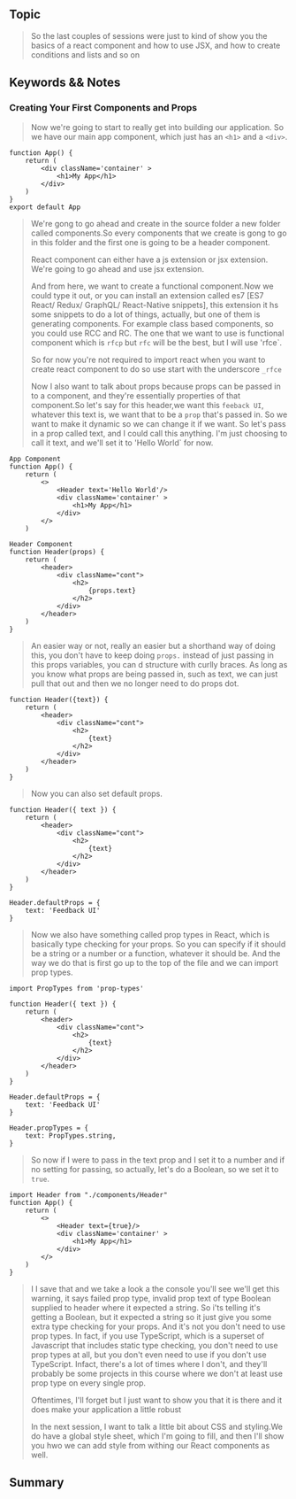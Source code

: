 ## Topic
>
> So the last couples of sessions were just to kind of show you the basics of a react component and how to use JSX, and how to create conditions and lists and so on

## Keywords && Notes
### Creating Your First Components and Props
>
> Now we're going to start to really get into building our application. So we have our main app component, which just has an `<h1>` and a `<div>`.
```
function App() {
    return (
        <div className='container' >
            <h1>My App</h1>
        </div>
    )
}
export default App
```
> We're gong to go ahead and create in the source folder a new folder called components.So every components that we create is gong to go in this folder and the first one is going to be a header component.
>
> React component can either have a js extension or jsx extension. We're going to go ahead and use jsx extension.
>
> And from here, we want to create a functional component.Now we could type it out, or you can install an extension called es7 [ES7 React/ Redux/ GraphQL/ React-Native snippets], this extension it hs some snippets to do a lot of things, actually, but one of them is generating components. For example class based components, so you could use RCC and RC. The one that we want to use is functional component which is `rfcp` but `rfc` will be the best, but I will use 'rfce`.
>
> So for now you're not required to import react when you want to create react component to do so use start with the underscore `_rfce`
>
> Now I also want to talk about props because props can be passed in to a component, and they're essentially properties of that component.So let's say for this header,we want this `feeback UI`, whatever this text is, we want that to be a `prop` that's passed in. So we want to make it dynamic so we can change it if we want. So let's pass in a prop called text, and I could call this anything. I'm just choosing to call it text, and we'll set it to 'Hello World` for now.
```
App Component
function App() {
    return (
        <>
            <Header text='Hello World'/>
            <div className='container' >
                <h1>My App</h1>
            </div>
        </>
    )
```
>
```
Header Component 
function Header(props) {
    return (
        <header>
            <div className="cont">
                <h2>
                    {props.text}
                </h2>
            </div>
        </header>
    )
}
```
> 
> An easier way or not, really an easier but a shorthand way of doing this, you don't have to keep doing `props.` instead of just passing in this props variables, you can d structure with curlly braces. As long as you know what props are being passed in, such as text, we can just pull that out and then we no longer need to do props dot. 
```
function Header({text}) {
    return (
        <header>
            <div className="cont">
                <h2>
                    {text}
                </h2>
            </div>
        </header>
    )
}
```
>
> Now you can also set default props.
```
function Header({ text }) {
    return (
        <header>
            <div className="cont">
                <h2>
                    {text}
                </h2>
            </div>
        </header>
    )
}

Header.defaultProps = {
    text: 'Feedback UI'
}
```
> Now we also have something called prop types in React, which is basically type checking for your props. So you can specify if it should be a string or a number or a function, whatever it should be. And the way we do that is first go up to the top of the file and we can import prop types.

```
import PropTypes from 'prop-types'

function Header({ text }) {
    return (
        <header>
            <div className="cont">
                <h2>
                    {text}
                </h2>
            </div>
        </header>
    )
}

Header.defaultProps = {
    text: 'Feedback UI'
}

Header.propTypes = {
    text: PropTypes.string,
}
```
> So now if I were to pass in the text prop and I set it to a number and if no setting for passing, so actually, let's do a Boolean, so we set it to `true`.
>
```
import Header from "./components/Header"
function App() {
    return (
        <>
            <Header text={true}/>
            <div className='container' >
                <h1>My App</h1>
            </div>
        </>
    )
}
```

> I I save that and we take a look a the console you'll see we'll get this warning, it says failed prop type, invalid prop text of type Boolean supplied to header where it expected a string. So i'ts telling it's getting a Boolean, but it expected a string so it just give you some extra type checking for your props. And it's not you don't need to use prop types. In fact, if you use TypeScript, which is a superset of Javascript that includes static type checking, you don't need to use prop types at all, but you don't even need to use if  you don't use TypeScript. Infact, there's a lot of times where I don't, and they'll probably be some projects in this course where we don't at least use prop type on every single prop.
>
> Oftentimes, I'll forget but I just want to show you that it is there and it does make your application a little robust
>
> In the next session, I want to talk a little bit about CSS and styling.We do have a global style sheet, which I'm going to fill, and then I'll show you hwo we can add style from withing our React components as well.





## Summary